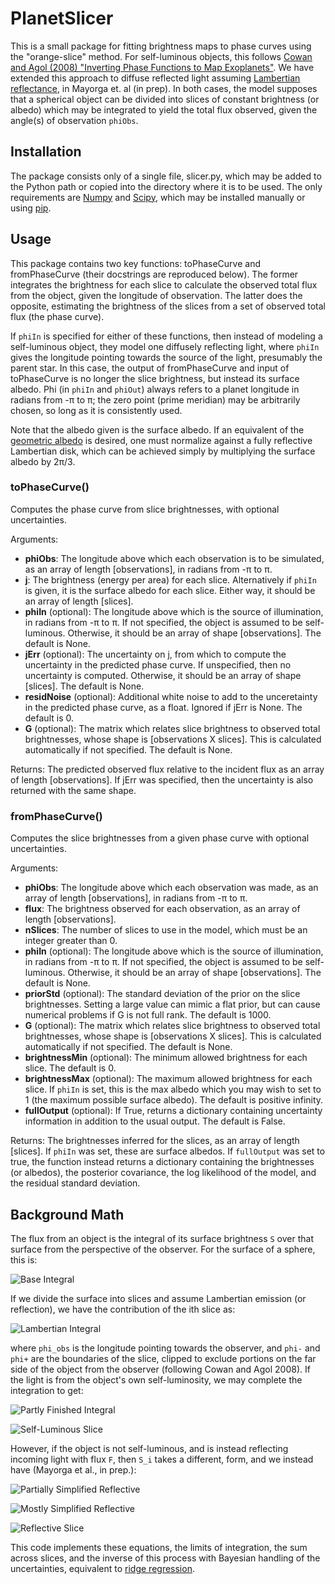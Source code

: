 # PlanetSlicer
This is a small package for fitting brightness maps to phase curves using the "orange-slice" method.  For self-luminous objects, this follows [Cowan and Agol (2008) "Inverting Phase Functions to Map Exoplanets"](https://doi.org/10.1017/S1743921308027166).  We have extended this approach to diffuse reflected light assuming [Lambertian reflectance](https://en.wikipedia.org/wiki/Lambertian_reflectance), in Mayorga et. al (in prep).  In both cases, the model supposes that a spherical object can be divided into slices of constant brightness (or albedo) which may be integrated to yield the total flux observed, given the angle(s) of observation `phiObs`.

## Installation
The package consists only of a single file, slicer.py, which may be added to the Python path or copied into the directory where it is to be used.  The only requirements are [Numpy](https://numpy.org/) and [Scipy](https://www.scipy.org/), which may be installed manually or using [pip](https://pypi.org/project/pip/).

## Usage
This package contains two key functions: toPhaseCurve and fromPhaseCurve (their docstrings are reproduced below).  The former integrates the brightness for each slice to calculate the observed total flux from the object, given the longitude of observation.  The latter does the opposite, estimating the brightness of the slices from a set of observed total flux (the phase curve).

If `phiIn` is specified for either of these functions, then instead of modeling a self-luminous object, they model one diffusely reflecting light, where `phiIn` gives the longitude pointing towards the source of the light, presumably the parent star.  In this case, the output of fromPhaseCurve and input of toPhaseCurve is no longer the slice brightness, but instead its surface albedo.  Phi (in `phiIn` and `phiOut`) always refers to a planet longitude in radians from -π to π; the zero point (prime meridian) may be arbitrarily chosen, so long as it is consistently used.

Note that the albedo given is the surface albedo.  If an equivalent of the [geometric albedo](https://en.wikipedia.org/wiki/Geometric_albedo) is desired, one must normalize against a fully reflective Lambertian disk, which can be achieved simply by multiplying the surface albedo by 2π/3.

### toPhaseCurve()
Computes the phase curve from slice brightnesses, with optional uncertainties.

Arguments:
* **phiObs**: The longitude above which each observation is to be simulated, as an array of length [observations], in radians from -π to π.
* **j**: The brightness (energy per area) for each slice.  Alternatively if `phiIn` is given, it is the surface albedo for each slice.  Either way, it should be an array of length [slices].
* **phiIn** (optional): The longitude above which is the source of illumination, in radians from -π to π.  If not specified, the object is assumed to be self-luminous.  Otherwise, it should be an array of shape [observations].  The default is None.
* **jErr** (optional): The uncertainty on j, from which to compute the uncertainty in the predicted phase curve.  If unspecified, then no uncertainty is computed.  Otherwise, it should be an array of shape [slices].  The default is None.
* **residNoise** (optional): Additional white noise to add to the unceretainty in the predicted phase curve, as a float.  Ignored if jErr is None.  The default is 0.
* **G** (optional): The matrix which relates slice brightness to observed total brightnesses, whose shape is [observations X slices].  This is calculated automatically if not specified.  The default is None.

Returns: The predicted observed flux relative to the incident flux as an array of length [observations].  If jErr was specified, then the uncertainty is also returned with the same shape.

### fromPhaseCurve()
Computes the slice brightnesses from a given phase curve with optional uncertainties.

Arguments:
* **phiObs**: The longitude above which each observation was made, as an array of length [observations], in radians from -π to π.
* **flux**: The brightness observed for each observation, as an array of length [observations].
* **nSlices**: The number of slices to use in the model, which must be an integer greater than 0.
* **phiIn** (optional): The longitude above which is the source of illumination, in radians from -π to π.  If not specified, the object is assumed to be self-luminous.  Otherwise, it should be an array of shape [observations].  The default is None.
* **priorStd** (optional): The standard deviation of the prior on the slice brightnesses.  Setting a large value can mimic a flat prior, but can cause numerical problems if G is not full rank.  The default is 1000.
* **G** (optional): The matrix which relates slice brightness to observed total brightnesses, whose shape is [observations X slices].  This is calculated automatically if not specified.  The default is None.
* **brightnessMin** (optional): The minimum allowed brightness for each slice.  The default is 0.
* **brightnessMax** (optional): The maximum allowed brightness for each slice.  If `phiIn` is set, this is the max albedo which you may wish to set to 1 (the maximum possible surface albedo).  The default is positive infinity.
* **fullOutput** (optional): If True, returns a dictionary containing uncertainty information in addition to the usual output.  The default is False.

Returns: The brightnesses inferred for the slices, as an array of length [slices].  If `phiIn` was set, these are surface albedos.  If `fullOutput` was set to true, the function instead returns a dictionary containing the brightnesses (or albedos), the posterior covariance, the log likelihood of the model, and the residual standard deviation.

## Background Math

The flux from an object is the integral of its surface brightness `S` over that surface from the perspective of the observer.  For the surface of a sphere, this is:

![Base Integral](https://latex.codecogs.com/gif.latex?J&space;&=&space;\int_{-\pi}^{\pi}&space;\int_0^\pi&space;S(\theta,\phi)&space;\sin(\theta)&space;d\theta&space;d\phi)

If we divide the surface into slices and assume Lambertian emission (or reflection), we have the contribution of the ith slice as:

![Lambertian Integral](https://latex.codecogs.com/gif.latex?J_i&space;&=&space;\int_{\phi_-}^{\phi_&plus;}&space;\int_0^\pi&space;S_i&space;\cos(\phi-\phi_\mathrm{obs})&space;\sin^2(\theta)d\theta&space;d\phi)

 where `phi_obs` is the longitude pointing towards the observer, and `phi-` and `phi+` are the boundaries of the slice, clipped to exclude portions on the far side of the object from the observer (following Cowan and Agol 2008).  If the light is from the object's own self-luminosity, we may complete the integration to get:
 
![Partly Finished Integral](https://latex.codecogs.com/gif.latex?J_i&space;=&space;\frac{\pi}{2}&space;\int_{\phi_-}^{\phi_&plus;}&space;S_i&space;\cos(\phi-\phi_\mathrm{obs})&space;d\phi)
 
 ![Self-Luminous Slice](https://latex.codecogs.com/gif.latex?J_i&space;=&space;\frac{\pi}{2}&space;\left[\sin(\phi_&plus;)&space;-&space;\sin(\phi_-)\right])
 
 However, if the object is not self-luminous, and is instead reflecting incoming light with flux `F`, then `S_i` takes a different, form, and we instead have (Mayorga et al., in prep.):
 
![Partially Simplified Reflective](https://latex.codecogs.com/gif.latex?J_i&space;=&space;\int_{\phi_-}^{\phi_&plus;}&space;\int_0^\pi&space;(A_i&space;F&space;\sin(\theta)&space;\cos(\phi-\phi_\mathrm{in}))&space;\cos(\phi-\phi_\mathrm{obs})&space;\sin^2(\theta)&space;d\theta&space;d\phi)
 
![Mostly Simplified Reflective](https://latex.codecogs.com/gif.latex?J_i&space;=&space;\frac{4&space;F&space;A_i}{3}&space;\int_{\phi_-}^{\phi_&plus;}&space;\cos(\phi-\phi_\mathrm{in})&space;\cos(\phi-\phi_\mathrm{obs})&space;d\phi)

![Reflective Slice](https://latex.codecogs.com/gif.latex?J_i&space;=&space;\left.&space;\frac{F_*&space;A_i}{3}&space;\left(&space;2&space;\phi&space;\cos(\phi_\mathrm{in}&space;-&space;\phi_\mathrm{obs})&space;-&space;\sin(\phi_\mathrm{obs}&space;&plus;&space;\phi_\mathrm{in}&space;-&space;2\phi)&space;\right)&space;\right|_{\phi_-}^{\phi_&plus;})

This code implements these equations, the limits of integration, the sum across slices, and the inverse of this process with Bayesian handling of the uncertainties, equivalent to [ridge regression](https://en.wikipedia.org/wiki/Tikhonov_regularization).
